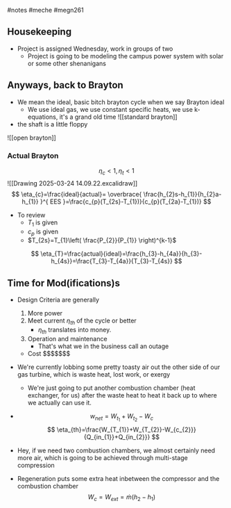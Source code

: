 #notes #meche #megn261

## Housekeeping
- Project is assigned Wednesday, work in groups of two
	- Project is going to be modeling the campus power system with solar or some other shenanigans

## Anyways, back to Brayton
- We mean the ideal, basic bitch brayton cycle when we say Brayton ideal
	- We use ideal gas, we use constant specific heats, we use k-equations, it's a grand old time
![[standard brayton]]
- the shaft is a little floppy

![[open brayton]]

### Actual Brayton

$$
\eta_{c}<1, \eta_{t}<1
$$
![[Drawing 2025-03-24 14.09.22.excalidraw]]
$$
\eta_{c}=\frac{ideal}{actual}= \overbrace{ \frac{h_{2}s-h_{1}}{h_{2}a-h_{1}} }^{ EES }=\frac{c_{p}(T_{2s}-T_{1})}{c_{p}(T_{2a}-T_{1})}
$$
- To review
	- $T_{1}$ is given
	- $c_{p}$ is given
	- $T_{2s}=T_{1}\left( \frac{P_{2}}{P_{1}} \right)^{k-1}$

$$
\eta_{T}=\frac{actual}{ideal}=\frac{h_{3}-h_{4a}}{h_{3}-h_{4s}}=\frac{T_{3}-T_{4a}}{T_{3}-T_{4s}}
$$

## Time for Mod(ifications)s
- Design Criteria are generally
	1. More power
	2. Meet current $\eta_{th}$ of the cycle or better
		- $\eta_{th}$ translates into money.
	3. Operation and maintenance
		- That's what we in the business call an outage
	- Cost \$\$\$\$\$\$\$ 

- We're currently lobbing some pretty toasty air out the other side of our gas turbine, which is waste heat, lost work, or exergy
	- We're just going to put another combustion chamber (heat exchanger, for us) after the waste heat to heat it back up to where we actually can use it.
- $$
w_{net}=W_{t_{1}}+W_{t_{2}}-W_{c}
$$
$$
\eta_{th}=\frac{W_{T_{1}}+W_{T_{2}}-W_{c_{2}}}{Q_{in_{1}}+Q_{in_{2}}}
$$
- Hey, if we need two combustion chambers, we almost certainly need more air, which is going to be achieved through multi-stage compression
- Regeneration puts some extra heat inbetween the compressor and the combustion chamber
$$
W_{c}=W_{ext}=\dot{m}(h_{2}-h_{1})
$$